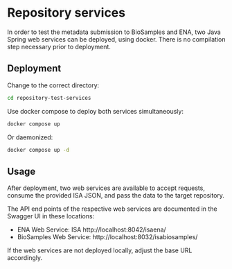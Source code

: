 # Repository services

In order to test the metadata submission to BioSamples and ENA, two Java Spring web services can be deployed, using docker. There is no compilation step necessary prior to deployment.

## Deployment

Change to the correct directory:

```sh
cd repository-test-services
```

Use docker compose to deploy both services simultaneously:
 
 ```sh
 docker compose up
 ```

Or daemonized:

 ```sh
 docker compose up -d
 ```

 ## Usage

 After deployment, two web services are available to accept requests, consume the provided ISA JSON, and pass the data to the target repository.

 The API end points of the respective web services are documented in the Swagger UI in these locations:

 - ENA Web Service: ISA http://localhost:8042/isaena/
 - BioSamples Web Service: http://localhost:8032/isabiosamples/

 If the web services are not deployed locally, adjust the base URL accordingly.